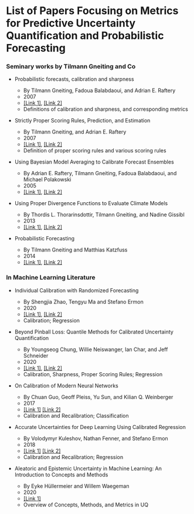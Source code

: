 # List of Papers Focusing on Metrics for Predictive Uncertainty Quantification and Probabilistic Forecasting

### Seminary works by Tilmann Gneiting and Co
* Probabilistic forecasts, calibration and sharpness
    - By Tilmann Gneiting, Fadoua Balabdaoui, and Adrian E. Raftery
    - 2007
    - [[Link 1]](https://hal.archives-ouvertes.fr/hal-00363242/document), [[Link 2]](https://www.stat.washington.edu/raftery/Research/PDF/Gneiting2007jrssb.pdf)
    - Definitions of calibration and sharpness, and corresponding metrics

* Strictly Proper Scoring Rules, Prediction, and Estimation
    - By Tilmann Gneiting, and Adrian E. Raftery
    - 2007
    - [[Link 1]](https://www.tandfonline.com/doi/pdf/10.1198/016214506000001437), [[Link 2]](https://www.stat.washington.edu/raftery/Research/PDF/Gneiting2007jasa.pdf)
    - Definition of proper scoring rules and various scoring rules

* Using Bayesian Model Averaging to Calibrate Forecast Ensembles
    - By Adrian E. Raftery, Tilmann Gneiting, Fadoua Balabdaoui, and Michael Polakowski
    - 2005
    - [[Link 1]](https://journals.ametsoc.org/doi/pdf/10.1175/MWR2906.1), [[Link 2]](https://journals.ametsoc.org/doi/full/10.1175/MWR2906.1)

* Using Proper Divergence Functions to Evaluate Climate Models
    - By Thordis L. Thorarinsdottir, Tilmann Gneiting, and Nadine Gissibl
    - 2013
    - [[Link 1]](https://arxiv.org/pdf/1301.5927.pdf), [[Link 2]](https://epubs.siam.org/doi/abs/10.1137/130907550) 

* Probabilistic Forecasting
    - By Tilmann Gneiting and Matthias Katzfuss
    - 2014
    - [[Link 1]](https://www.annualreviews.org/doi/pdf/10.1146/annurev-statistics-062713-085831), [[Link 2]](https://www.annualreviews.org/doi/full/10.1146/annurev-statistics-062713-085831)

### In Machine Learning Literature
* Individual Calibration with Randomized Forecasting
    - By Shengjia Zhao, Tengyu Ma and Stefano Ermon
    - 2020
    - [[Link 1]](), [[Link 2]](https://arxiv.org/pdf/2006.10288.pdf)
    - Calibration; Regression 

* Beyond Pinball Loss: Quantile Methods for Calibrated Uncertainty Quantification
    - By Youngseog Chung, Willie Neiswanger, Ian Char, and Jeff Schneider
    - 2020
    - [[Link 1]](https://arxiv.org/pdf/2011.09588.pdf), [[Link 2]]()
    - Calibration, Sharpness, Proper Scoring Rules; Regression
   
* On Calibration of Modern Neural Networks
    - By Chuan Guo, Geoff Pleiss, Yu Sun, and Kilian Q. Weinberger
    - 2017
    - [[Link 1]](http://proceedings.mlr.press/v70/guo17a/guo17a.pdf) [[Link 2]](https://arxiv.org/abs/1706.04599)
    - Calibration and Recalibration; Classification

* Accurate Uncertainties for Deep Learning Using Calibrated Regression
    - By Volodymyr Kuleshov, Nathan Fenner, and Stefano Ermon
    - 2018
    - [[Link 1]](http://proceedings.mlr.press/v80/kuleshov18a/kuleshov18a.pdf) [[Link 2]](https://arxiv.org/abs/1807.00263)
    - Calibration and Recalibration; Regression
    
* Aleatoric and Epistemic Uncertainty in Machine Learning: An Introduction to Concepts and Methods
    - By Eyke Hüllermeier and Willem Waegeman
    - 2020
    - [[Link 1]](https://arxiv.org/pdf/1910.09457.pdf)
    - Overview of Concepts, Methods, and Metrics in UQ


<!---
#### Probabilistc Neural Networks
* Estimating the Mean and Variance of the Target Probability Distribution
    - By David A. Nix and Andreas S. Weigend
    - 1994
    - [[Link 1]](https://ieeexplore.ieee.org/abstract/document/374138), [[Link 2]]()
    - Seminal work on optimizing a likelihood-based loss with neural networks; Regression 
    
* Simple and Scalable Predictive Uncertainty Estimation using Deep Ensembles
    - By Balaji Lakshminarayanan, Alexander Pritzel, and Charles Blundell
    - 2017
    - [[Link 1]](https://arxiv.org/abs/1612.01474), [[Link 2]](https://papers.nips.cc/paper/2017/hash/9ef2ed4b7fd2c810847ffa5fa85bce38-Abstract.html)
    - Classification & Regression

* Individual Calibration with Randomized Forecasting
    - By Shengjia Zhao, Tengyu Ma and Stefano Ermon
    - 2020
    - [[Link 1]](), [[Link 2]](https://arxiv.org/pdf/2006.10288.pdf)
    - Regression 

* Reliable Training and Estimation of Variance Networks
    - By Nicki S. Detlefsen, Martin Jørgensen, and Søren Hauberg
    - 2019
    - [[Link 1]](https://arxiv.org/pdf/1906.03260.pdf), [[Link 2]](https://papers.nips.cc/paper/2019/file/07211688a0869d995947a8fb11b215d6-Paper.pdf)
    - Regression

#### Bayesian Methods
##### Bayesian Neural Networks (BNN)
* Hands-on Bayesian Neural Networks - a Tutorial for Deep Learning Users
    - By Laurent Valentin Jospin, Wray Buntine, Farid Boussaid, Hamid Laga, and Mohammed Bennamoun
    - 2020
    - [[Link 1]](https://arxiv.org/pdf/2007.06823.pdf), [[Link 2]]()
    - Comprehensive tutorial on various methods for BNN
    
* How Good is the Bayes Posterior in Deep Neural Networks Really?
    - By Florian Wenzel, Kevin Roth, Bastiaan S. Veeling, Jakub Świątkowski, Linh Tran, Stephan Mandt, Jasper Snoek, Tim Salimans, Rodolphe Jenatton, and Sebastian Nowozin
    - 2020
    - [[Link 1]](https://proceedings.icml.cc/static/paper_files/icml/2020/3581-Paper.pdf), [[Link 2]](https://arxiv.org/pdf/2002.02405.pdf)
    - Empirical study on the performance of posterior of BNN

* Stochastic Gradient Hamiltonian Monte Carlo
    - By Tianqi Chen, Emily B. Fox, and Carlos Guestrin
    - 2014
    - [[Link 1]](http://proceedings.mlr.press/v32/cheni14.pdf), [[Link 2]](https://arxiv.org/pdf/1402.4102.pdf)
    - Markov Chain Monte Carlo (MCMC) based; Classification & Regression

* Weight Uncertainty in Neural Networks
    - By Charles Blundell, Julien Cornebise, Koray Kavukcuoglu and Daan Wierstra
    - 2015
    - [[Link 1]](http://proceedings.mlr.press/v37/blundell15.pdf), [[Link 2]](https://arxiv.org/pdf/1505.05424.pdf)
    - Variational Inference (VI) based; Classification & Regression

##### Bayesian Modeling
* Predictive Uncertainty Estimation via Prior Networks
    - By Andrey Malinin and Mark Gales
    - 2018
    - [[Link 1]](https://proceedings.neurips.cc/paper/2018/file/3ea2db50e62ceefceaf70a9d9a56a6f4-Paper.pdf), [[Link 2]](https://arxiv.org/pdf/1802.10501.pdf)
    - Classification

##### Bayesian Inference
* A Simple Baseline for Bayesian Uncertainty in Deep Learning
    - By Wesley Maddox, Timur Garipov, Pavel Izmailov, Dmitry Vetrov and Andrew Gordon Wilson
    - 2019
    - [[Link 1]](https://papers.nips.cc/paper/2019/file/118921efba23fc329e6560b27861f0c2-Paper.pdf), [[Link 2]](https://arxiv.org/pdf/1902.02476.pdf)
    - Classification & Regression

* Dropout as a Bayesian Approximation: Representing Model Uncertainty in Deep Learning
    - By Yarin Gal and Zoubin Ghahramani
    - 2016
    - [[Link 1]](http://proceedings.mlr.press/v48/gal16.pdf), [[Link 2]](https://arxiv.org/pdf/1506.02142.pdf)
    - Classification & Regression

#### Quantile Based Methods
* Beyond Pinball Loss: Quantile Methods for Calibrated Uncertainty Quantification
    - By Youngseog Chung, Willie Neiswanger, Ian Char, and Jeff Schneider
    - 2020
    - [[Link 1]](https://arxiv.org/pdf/2011.09588.pdf), [[Link 2]]()
    - Regression

* Single-Model Uncertainties for Deep Learning
    - By Natasa Tagasovska and David Lopez-Paz
    - 2019
    - [[Link 1]](https://papers.nips.cc/paper/2019/file/73c03186765e199c116224b68adc5fa0-Paper.pdf), [[Link 2]](https://arxiv.org/pdf/1811.00908.pdf)
    - Classification & Regression
    
* High-Quality Prediction Intervals for Deep Learning: A Distribution-Free, Ensembled Approach
    - By Tim Pearce, Mohamed Zaki, Alexandra Brintrup and Andy Neely
    - 2018
    - [[Link 1]](http://proceedings.mlr.press/v80/pearce18a/pearce18a.pdf), [[Link 2]](https://arxiv.org/pdf/1802.07167.pdf)
    - Regression
   
#### Holistic Review of Methods
* Methods for Comparing Uncertainty Quantifications for Material Property Predictions
    - By Kevin Tran, Willie Neiswanger, Junwoong Yoon, Qingyang Zhang, Eric Xing, and Zachary W Ulissi
    - 2020
    - [[Link 1]](https://iopscience.iop.org/article/10.1088/2632-2153/ab7e1a/pdf), [[Link 2]]()
    - Empirical Comparison of UQ Methods; Regression
   
* Can You Trust Your Model’s Uncertainty? Evaluating Predictive Uncertainty Under Dataset Shift
    - By Yaniv Ovadia, Emily Fertig, Jie Ren, Zachary Nado, D. Sculley, Sebastian Nowozin, Joshua Dillon, Balaji Lakshminarayanan, and Jasper Snoek
    - 2019
    - [[Link 1]](https://proceedings.neurips.cc/paper/2019/file/8558cb408c1d76621371888657d2eb1d-Paper.pdf), [[Link 2]](https://arxiv.org/pdf/1906.02530.pdf)
    - Empirical Comparison of UQ Methods; Classification

* Aleatoric and Epistemic Uncertainty in Machine Learning: An Introduction to Concepts and Methods
    - By Eyke Hüllermeier and Willem Waegeman
    - 2020
    - [[Link 1]](https://arxiv.org/pdf/1910.09457.pdf)
    - Overview of Concepts and Methods in UQ
   
#### Recalibration 
* On Calibration of Modern Neural Networks
    - By Chuan Guo, Geoff Pleiss, Yu Sun, and Kilian Q. Weinberger
    - 2017
    - [[Link 1]](http://proceedings.mlr.press/v70/guo17a/guo17a.pdf) [[Link 2]](https://arxiv.org/abs/1706.04599)
    - Classification

* Accurate Uncertainties for Deep Learning Using Calibrated Regression
    - By Volodymyr Kuleshov, Nathan Fenner, and Stefano Ermon
    - 2018
    - [[Link 1]](http://proceedings.mlr.press/v80/kuleshov18a/kuleshov18a.pdf) [[Link 2]](https://arxiv.org/abs/1807.00263)
    - Regression


* 
    - By 
    - 
    - [[Link 1]](), [[Link 2]]()
    - 


As a primer to get familiar with the concepts and objectives of uncertainty quantification, we recommend starting off with the following reading list:

* Proper scoring rules
    - Gneiting's paper defining proper scoring rules
* Calibration and sharpness metrics
    - Gneiting's 
    - Preliminaries of Beyond Pinball Loss
    - Preliminaries of Individual Calibration
*  Overview of Current Methods
    - Hüllermeier's Introductory Paper
    
--->